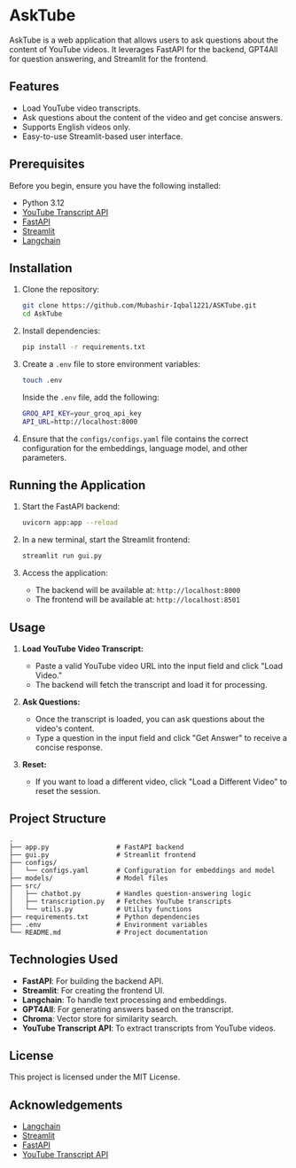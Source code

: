
# AskTube

AskTube is a web application that allows users to ask questions about the content of YouTube videos. It leverages FastAPI for the backend, GPT4All for question answering, and Streamlit for the frontend.

## Features

- Load YouTube video transcripts.
- Ask questions about the content of the video and get concise answers.
- Supports English videos only.
- Easy-to-use Streamlit-based user interface.

## Prerequisites

Before you begin, ensure you have the following installed:

- Python 3.12
- [YouTube Transcript API](https://pypi.org/project/youtube-transcript-api/)
- [FastAPI](https://fastapi.tiangolo.com/)
- [Streamlit](https://streamlit.io/)
- [Langchain](https://langchain.com/)

## Installation

1. Clone the repository:
   ```bash
   git clone https://github.com/Mubashir-Iqbal1221/ASKTube.git
   cd AskTube
   ```

2. Install dependencies:
   ```bash
   pip install -r requirements.txt
   ```

3. Create a `.env` file to store environment variables:
   ```bash
   touch .env
   ```

   Inside the `.env` file, add the following:
   ```bash
   GROQ_API_KEY=your_groq_api_key
   API_URL=http://localhost:8000
   ```

4. Ensure that the `configs/configs.yaml` file contains the correct configuration for the embeddings, language model, and other parameters.

## Running the Application

1. Start the FastAPI backend:
   ```bash
   uvicorn app:app --reload
   ```

2. In a new terminal, start the Streamlit frontend:
   ```bash
   streamlit run gui.py
   ```

3. Access the application:
   - The backend will be available at: `http://localhost:8000`
   - The frontend will be available at: `http://localhost:8501`

## Usage

1. **Load YouTube Video Transcript:**
   - Paste a valid YouTube video URL into the input field and click "Load Video."
   - The backend will fetch the transcript and load it for processing.

2. **Ask Questions:**
   - Once the transcript is loaded, you can ask questions about the video's content.
   - Type a question in the input field and click "Get Answer" to receive a concise response.

3. **Reset:**
   - If you want to load a different video, click "Load a Different Video" to reset the session.

## Project Structure

```plaintext
.
├── app.py                 # FastAPI backend
├── gui.py                 # Streamlit frontend
├── configs/
│   └── configs.yaml       # Configuration for embeddings and model
├── models/                # Model files
├── src/
│   ├── chatbot.py         # Handles question-answering logic
│   ├── transcription.py   # Fetches YouTube transcripts
│   └── utils.py           # Utility functions
├── requirements.txt       # Python dependencies
├── .env                   # Environment variables
└── README.md              # Project documentation
```

## Technologies Used

- **FastAPI**: For building the backend API.
- **Streamlit**: For creating the frontend UI.
- **Langchain**: To handle text processing and embeddings.
- **GPT4All**: For generating answers based on the transcript.
- **Chroma**: Vector store for similarity search.
- **YouTube Transcript API**: To extract transcripts from YouTube videos.

## License

This project is licensed under the MIT License.

## Acknowledgements

- [Langchain](https://langchain.com/)
- [Streamlit](https://streamlit.io/)
- [FastAPI](https://fastapi.tiangolo.com/)
- [YouTube Transcript API](https://pypi.org/project/youtube-transcript-api/)
```
